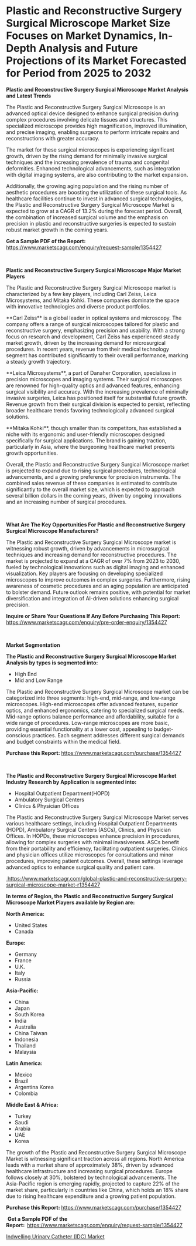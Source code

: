 <p><h1>Plastic and Reconstructive Surgery Surgical Microscope Market Size Focuses on Market Dynamics, In-Depth Analysis and Future Projections of its Market Forecasted for Period from 2025 to 2032</h1></p><p><strong>Plastic and Reconstructive Surgery Surgical Microscope Market Analysis and Latest Trends</strong></p>
<p><p>The Plastic and Reconstructive Surgery Surgical Microscope is an advanced optical device designed to enhance surgical precision during complex procedures involving delicate tissues and structures. This specialized microscope provides high magnification, improved illumination, and precise imaging, enabling surgeons to perform intricate repairs and reconstructions with greater accuracy. </p><p>The market for these surgical microscopes is experiencing significant growth, driven by the rising demand for minimally invasive surgical techniques and the increasing prevalence of trauma and congenital deformities. Enhanced technological advancements, such as integration with digital imaging systems, are also contributing to the market expansion. </p><p>Additionally, the growing aging population and the rising number of aesthetic procedures are boosting the utilization of these surgical tools. As healthcare facilities continue to invest in advanced surgical technologies, the Plastic and Reconstructive Surgery Surgical Microscope Market is expected to grow at a CAGR of 13.2% during the forecast period. Overall, the combination of increased surgical volume and the emphasis on precision in plastic and reconstructive surgeries is expected to sustain robust market growth in the coming years.</p></p>
<p><strong>Get a Sample PDF of the Report:&nbsp;</strong> <a href="https://www.marketscagr.com/enquiry/request-sample/1354427?utm_campaign=1869&utm_medium=2&utm_source=Github&utm_content=ia&utm_term=05032025&utm_id=plastic-and-reconstructive-surgery-surgical-microscope">https://www.marketscagr.com/enquiry/request-sample/1354427</a></p>
<p>&nbsp;</p>
<p><strong>Plastic and Reconstructive Surgery Surgical Microscope Major Market Players</strong></p>
<p><p>The Plastic and Reconstructive Surgery Surgical Microscope market is characterized by a few key players, including Carl Zeiss, Leica Microsystems, and Mitaka Kohki. These companies dominate the space with innovative technologies and diverse product portfolios.</p><p>**Carl Zeiss** is a global leader in optical systems and microscopy. The company offers a range of surgical microscopes tailored for plastic and reconstructive surgery, emphasizing precision and usability. With a strong focus on research and development, Carl Zeiss has experienced steady market growth, driven by the increasing demand for microsurgical procedures. In recent years, revenue from their medical technology segment has contributed significantly to their overall performance, marking a steady growth trajectory.</p><p>**Leica Microsystems**, a part of Danaher Corporation, specializes in precision microscopes and imaging systems. Their surgical microscopes are renowned for high-quality optics and advanced features, enhancing surgical visibility and accuracy. With the increasing prevalence of minimally invasive surgeries, Leica has positioned itself for substantial future growth. Revenue growth from their surgical division is expected to persist, reflecting broader healthcare trends favoring technologically advanced surgical solutions.</p><p>**Mitaka Kohki**, though smaller than its competitors, has established a niche with its ergonomic and user-friendly microscopes designed specifically for surgical applications. The brand is gaining traction, particularly in Asia, where the burgeoning healthcare market presents growth opportunities. </p><p>Overall, the Plastic and Reconstructive Surgery Surgical Microscope market is projected to expand due to rising surgical procedures, technological advancements, and a growing preference for precision instruments. The combined sales revenue of these companies is estimated to contribute significantly to the overall market size, which is expected to approach several billion dollars in the coming years, driven by ongoing innovations and an increasing number of surgical procedures.</p></p>
<p>&nbsp;</p>
<p><strong>What Are The Key Opportunities For Plastic and Reconstructive Surgery Surgical Microscope Manufacturers?</strong></p>
<p><p>The Plastic and Reconstructive Surgery Surgical Microscope market is witnessing robust growth, driven by advancements in microsurgical techniques and increasing demand for reconstructive procedures. The market is projected to expand at a CAGR of over 7% from 2023 to 2030, fueled by technological innovations such as digital imaging and enhanced visualization. Key players are focusing on developing specialized microscopes to improve outcomes in complex surgeries. Furthermore, rising awareness of cosmetic procedures and an aging population are anticipated to bolster demand. Future outlook remains positive, with potential for market diversification and integration of AI-driven solutions enhancing surgical precision.</p></p>
<p><strong>Inquire or Share Your Questions If Any Before Purchasing This Report:</strong> <a href="https://www.marketscagr.com/enquiry/pre-order-enquiry/1354427?utm_campaign=1869&utm_medium=2&utm_source=Github&utm_content=ia&utm_term=05032025&utm_id=plastic-and-reconstructive-surgery-surgical-microscope">https://www.marketscagr.com/enquiry/pre-order-enquiry/1354427</a></p>
<p>&nbsp;</p>
<p><strong>Market Segmentation</strong></p>
<p><strong>The Plastic and Reconstructive Surgery Surgical Microscope Market Analysis by types is segmented into:</strong></p>
<p><ul><li>High End</li><li>Mid and Low Range</li></ul></p>
<p><p>The Plastic and Reconstructive Surgery Surgical Microscope market can be categorized into three segments: high-end, mid-range, and low-range microscopes. High-end microscopes offer advanced features, superior optics, and enhanced ergonomics, catering to specialized surgical needs. Mid-range options balance performance and affordability, suitable for a wide range of procedures. Low-range microscopes are more basic, providing essential functionality at a lower cost, appealing to budget-conscious practices. Each segment addresses different surgical demands and budget constraints within the medical field.</p></p>
<p><strong>Purchase this Report:&nbsp;</strong><a href="https://www.marketscagr.com/purchase/1354427?utm_campaign=1869&utm_medium=2&utm_source=Github&utm_content=ia&utm_term=05032025&utm_id=plastic-and-reconstructive-surgery-surgical-microscope">https://www.marketscagr.com/purchase/1354427</a></p>
<p>&nbsp;</p>
<p><strong>The Plastic and Reconstructive Surgery Surgical Microscope Market Industry Research by Application is segmented into:</strong></p>
<p><ul><li>Hospital Outpatient Department(HOPD)</li><li>Ambulatory Surgical Centers</li><li>Clinics & Physician Offices</li></ul></p>
<p><p>The Plastic and Reconstructive Surgery Surgical Microscope Market serves various healthcare settings, including Hospital Outpatient Departments (HOPD), Ambulatory Surgical Centers (ASCs), Clinics, and Physician Offices. In HOPDs, these microscopes enhance precision in procedures, allowing for complex surgeries with minimal invasiveness. ASCs benefit from their portability and efficiency, facilitating outpatient surgeries. Clinics and physician offices utilize microscopes for consultations and minor procedures, improving patient outcomes. Overall, these settings leverage advanced optics to enhance surgical quality and patient care.</p></p>
<p><a href="https://www.marketscagr.com/global-plastic-and-reconstructive-surgery-surgical-microscope-market-r1354427?utm_campaign=1869&utm_medium=2&utm_source=Github&utm_content=ia&utm_term=05032025&utm_id=plastic-and-reconstructive-surgery-surgical-microscope">&nbsp;https://www.marketscagr.com/global-plastic-and-reconstructive-surgery-surgical-microscope-market-r1354427</a></p>
<p><strong>In terms of Region, the Plastic and Reconstructive Surgery Surgical Microscope Market Players available by Region are:</strong></p>
<p>
    <p> <strong> North America: </strong>
        <ul>
            <li>United States</li>
            <li>Canada</li>
        </ul>
        </p> 
    <p> <strong> Europe: </strong>
        <ul>
            <li>Germany</li>
            <li>France</li>
            <li>U.K.</li>
            <li>Italy</li>
            <li>Russia</li>
        </ul>
        </p> 
    <p> <strong> Asia-Pacific: </strong>
        <ul>
            <li>China</li>
            <li>Japan</li>
            <li>South Korea</li>
            <li>India</li>
            <li>Australia</li>
            <li>China Taiwan</li>
            <li>Indonesia</li>
            <li>Thailand</li>
            <li>Malaysia</li>
        </ul>
        </p> 
    <p> <strong> Latin America: </strong>
        <ul>
            <li>Mexico</li>
            <li>Brazil</li>
            <li>Argentina Korea</li>
            <li>Colombia</li>
        </ul>
        </p> 
    <p> <strong> Middle East & Africa: </strong>
        <ul>
            <li>Turkey</li>
            <li>Saudi</li>
            <li>Arabia</li>
            <li>UAE</li>
            <li>Korea</li>
        </ul>
    </p>
    </p>
<p><p>The growth of the Plastic and Reconstructive Surgery Surgical Microscope Market is witnessing significant traction across all regions. North America leads with a market share of approximately 38%, driven by advanced healthcare infrastructure and increasing surgical procedures. Europe follows closely at 30%, bolstered by technological advancements. The Asia-Pacific region is emerging rapidly, projected to capture 22% of the market share, particularly in countries like China, which holds an 18% share due to rising healthcare expenditure and a growing patient population.</p></p>
<p><strong>Purchase this Report: </strong><a href="https://www.marketscagr.com/purchase/1354427?utm_campaign=1869&utm_medium=2&utm_source=Github&utm_content=ia&utm_term=05032025&utm_id=plastic-and-reconstructive-surgery-surgical-microscope">https://www.marketscagr.com/purchase/1354427</a></p>
<p>&nbsp;<strong>Get a Sample PDF of the Report:&nbsp;&nbsp;</strong><a href="https://www.marketscagr.com/enquiry/request-sample/1354427?utm_campaign=1869&utm_medium=2&utm_source=Github&utm_content=ia&utm_term=05032025&utm_id=plastic-and-reconstructive-surgery-surgical-microscope">https://www.marketscagr.com/enquiry/request-sample/1354427</a></p>
<p><strong></strong></p>
<p><p><a href="https://github.com/provorikovar/Market-Research-Report-List-7/blob/main/indwelling-urinary-catheter-idc-market.md?utm_campaign=1869&utm_medium=2&utm_source=Github&utm_content=ia&utm_term=05032025&utm_id=plastic-and-reconstructive-surgery-surgical-microscope">Indwelling Urinary Catheter (IDC) Market</a></p></p>